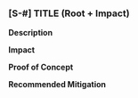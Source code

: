 ### [S-#] TITLE (Root + Impact)

**Description**

**Impact**

**Proof of Concept**

**Recommended Mitigation**
